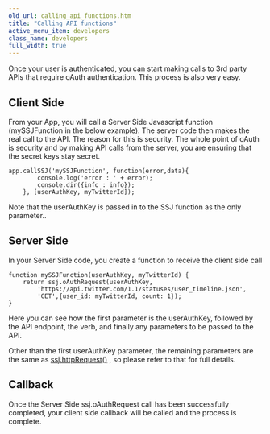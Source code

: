 ```yaml
---
old_url: calling_api_functions.htm
title: "Calling API functions"
active_menu_item: developers
class_name: developers
full_width: true
---
```


Once your user is authenticated, you can start making calls to 3rd party APIs that require oAuth authentication. This process is also very easy.

## Client Side

From your App, you will call a Server Side Javascript function (mySSJFunction in the below example). The server code then makes the real call to the API. The reason for this is security. The whole point of oAuth is security and by making API calls from the server, you are ensuring that the secret keys stay secret.

    app.callSSJ('mySSJFunction', function(error,data){
            console.log('error : ' + error);
            console.dir({info : info});
        }, [userAuthKey, myTwitterId]);

Note that the userAuthKey is passed in to the SSJ function as the only parameter..

## Server Side

In your Server Side code, you create a function to receive the client side call

    function mySSJFunction(userAuthKey, myTwitterId) {
        return ssj.oAuthRequest(userAuthKey,
			'https://api.twitter.com/1.1/statuses/user_timeline.json',    
            'GET',{user_id: myTwitterId, count: 1});
    }
   
Here you can see how the first parameter is the userAuthKey, followed by the API endpoint, the verb, and finally any parameters to be passed to the API.

Other than the first userAuthKey parameter, the remaining parameters are the same as [ssj.httpRequest()](/developers/documentation/scripting-apis/server-side-api/ssj-object/web-service-calls/httprequest2) , so please refer to that for full details.

## Callback

Once the Server Side ssj.oAuthRequest call has been successfully completed, your client side callback will be called and the process is complete.
